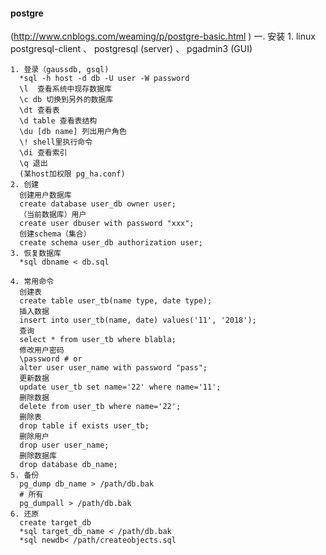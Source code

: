 #### postgre
(http://www.cnblogs.com/weaming/p/postgre-basic.html )
    一. 安装
      1. linux
        postgresql-client 、 postgresql (server) 、 pgadmin3 (GUI)


    1. 登录（gaussdb, gsql)
      *sql -h host -d db -U user -W password
      \l  查看系统中现存数据库
      \c db 切换到另外的数据库
      \dt 查看表
      \d table 查看表结构
      \du [db name] 列出用户角色
      \! shell里执行命令
      \di 查看索引
      \q 退出
      (某host加权限 pg_ha.conf)
    2. 创建
      创建用户数据库
      create database user_db owner user;
      （当前数据库）用户
      create user dbuser with password "xxx";
      创建schema（集合）
      create schema user_db authorization user;
    3. 恢复数据库
      *sql dbname < db.sql

    4. 常用命令
      创建表
      create table user_tb(name type, date type);
      插入数据
      insert into user_tb(name, date) values('11', '2018');
      查询
      select * from user_tb where blabla;
      修改用户密码
      \password # or
      alter user user_name with password "pass";
      更新数据
      update user_tb set name='22' where name='11';
      删除数据
      delete from user_tb where name='22';
      删除表
      drop table if exists user_tb;
      删除用户
      drop user user_name;
      删除数据库
      drop database db_name;
    5. 备份
      pg_dump db_name > /path/db.bak
      # 所有
      pg_dumpall > /path/db.bak
    6. 还原
      create target_db
      *sql target_db_name < /path/db.bak
      *sql newdb< /path/createobjects.sql
